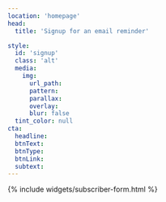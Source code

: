 ```yaml
---
location: 'homepage'
head:
  title: 'Signup for an email reminder'

style:
  id: 'signup'
  class: 'alt'
  media:
    img:
      url_path:
      pattern:
      parallax:
      overlay:
      blur: false
  tint_color: null
cta:
  headline:
  btnText:
  btnType:
  btnLink:
  subtext:
---
```


{% include widgets/subscriber-form.html %}
